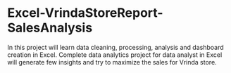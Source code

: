 # Excel-VrindaStoreReport-SalesAnalysis
In this project will learn data cleaning, processing, analysis and dashboard creation in Excel. Complete data analytics project for data analyst in Excel will generate few insights and try to maximize the sales for Vrinda store.
